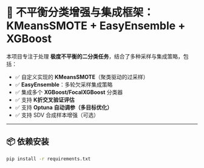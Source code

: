 # 🧬 不平衡分类增强与集成框架：KMeansSMOTE + EasyEnsemble + XGBoost

本项目专注于处理 **极度不平衡的二分类任务**，结合了多种采样与集成策略，包括：

- ✅ 自定义实现的 **KMeansSMOTE**（聚类驱动的过采样）
- ✅ **EasyEnsemble**：多轮欠采样集成策略
- ✅ 集成多个 **XGBoost/FocalXGBoost** 分类器
- ✅ 支持 **K折交叉验证评估**
- ✅ 支持 **Optuna 自动调参（多目标优化）**
- ✅ 支持 SDV 合成样本增强（可选）

---

## 📦 依赖安装

```bash
pip install -r requirements.txt